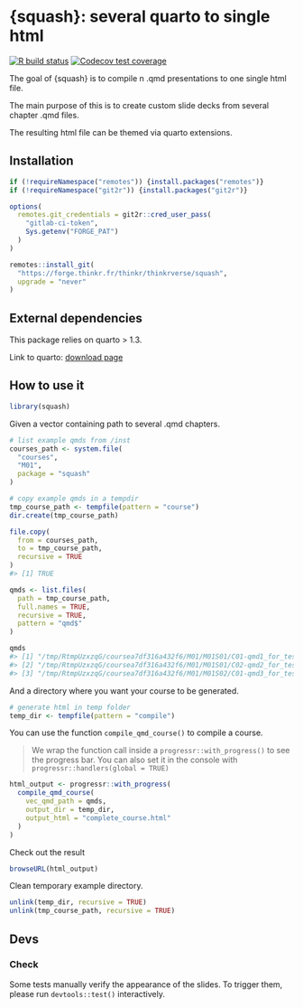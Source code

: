 
<!-- README.md is generated from README.Rmd. Please edit that file -->

# {squash}: several quarto to single html

<!-- badges: start -->

[![R build
status](https://forge.thinkr.fr/thinkr/thinkrverse/squash/badges/main/pipeline.svg)](https://forge.thinkr.fr/thinkr/thinkrverse/squash/-/pipelines)
[![Codecov test
coverage](https://forge.thinkr.fr/thinkr/thinkrverse/squash/badges/main/coverage.svg)](https://forge.thinkr.fr/thinkr/thinkrverse/squash/commits/main)
<!-- badges: end -->

The goal of {squash} is to compile n .qmd presentations to one single
html file.

The main purpose of this is to create custom slide decks from several
chapter .qmd files.

The resulting html file can be themed via quarto extensions.

## Installation

``` r
if (!requireNamespace("remotes")) {install.packages("remotes")}
if (!requireNamespace("git2r")) {install.packages("git2r")}

options(
  remotes.git_credentials = git2r::cred_user_pass(
    "gitlab-ci-token", 
    Sys.getenv("FORGE_PAT")
  )
)

remotes::install_git(
  "https://forge.thinkr.fr/thinkr/thinkrverse/squash", 
  upgrade = "never"
)
```

## External dependencies

This package relies on quarto \> 1.3.

Link to quarto: [download page](https://quarto.org/docs/download/)

## How to use it

``` r
library(squash)
```

Given a vector containing path to several .qmd chapters.

``` r
# list example qmds from /inst
courses_path <- system.file(
  "courses",
  "M01",
  package = "squash"
)

# copy example qmds in a tempdir
tmp_course_path <- tempfile(pattern = "course")
dir.create(tmp_course_path)

file.copy(
  from = courses_path,
  to = tmp_course_path,
  recursive = TRUE
)
#> [1] TRUE

qmds <- list.files(
  path = tmp_course_path,
  full.names = TRUE,
  recursive = TRUE,
  pattern = "qmd$"
)

qmds
#> [1] "/tmp/RtmpUzxzqG/coursea7df316a432f6/M01/M01S01/C01-qmd1_for_test.qmd"
#> [2] "/tmp/RtmpUzxzqG/coursea7df316a432f6/M01/M01S01/C02-qmd2_for_test.qmd"
#> [3] "/tmp/RtmpUzxzqG/coursea7df316a432f6/M01/M01S02/C01-qmd3_for_test.qmd"
```

And a directory where you want your course to be generated.

``` r
# generate html in temp folder
temp_dir <- tempfile(pattern = "compile")
```

You can use the function `compile_qmd_course()` to compile a course.

> We wrap the function call inside a `progressr::with_progress()` to see
> the progress bar. You can also set it in the console with
> `progressr::handlers(global = TRUE)`

``` r
html_output <- progressr::with_progress(
  compile_qmd_course(
    vec_qmd_path = qmds,
    output_dir = temp_dir,
    output_html = "complete_course.html"
  )
)
```

Check out the result

``` r
browseURL(html_output)
```

Clean temporary example directory.

``` r
unlink(temp_dir, recursive = TRUE)
unlink(tmp_course_path, recursive = TRUE)
```

## Devs

### Check

Some tests manually verify the appearance of the slides. To trigger
them, please run `devtools::test()` interactively.
